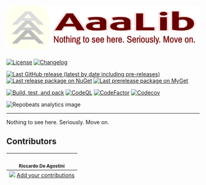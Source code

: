 # ![AaaLib](graphics/Readme.png)

[![License](https://img.shields.io/github/license/Tenacom/AaaLib.svg)](https://github.com/Tenacom/AaaLib/blob/main/LICENSE)
[![Changelog](https://img.shields.io/badge/changelog-Keep%20a%20Changelog%20v1.0.0-%23E05735)](https://github.com/Tenacom/AaaLib/blob/main/CHANGELOG.md)

[![Last GitHub release (latest by date including pre-releases)](https://img.shields.io/github/v/release/Tenacom/AaaLib?include_prereleases)](https://github.com/Tenacom/AaaLib/releases)
[![Last release package on NuGet](https://img.shields.io/nuget/v/AaaLib)](https://nuget.org/packages/AaaLib)
[![Last prerelease package on MyGet](https://img.shields.io/myget/tenacom-preview/vpre/AaaLib?label=myget)](https://www.myget.org/feed/tenacom-preview/package/nuget/AaaLib)

[![Build, test, and pack](https://github.com/Tenacom/AaaLib/actions/workflows/build-test-pack.yml/badge.svg)](https://github.com/Tenacom/AaaLib/actions/workflows/build-test-pack.yml)
[![CodeQL](https://github.com/Tenacom/AaaLib/actions/workflows/codeql-analysis.yml/badge.svg)](https://github.com/Tenacom/AaaLib/actions/workflows/codeql-analysis.yml)
[![CodeFactor](https://www.codefactor.io/repository/github/Tenacom/AaaLib/badge)](https://www.codefactor.io/repository/github/Tenacom/AaaLib)
[![Codecov](https://codecov.io/gh/Tenacom/AaaLib/branch/main/graph/badge.svg?token=PVHXLFZDML)](https://codecov.io/gh/Tenacom/AaaLib)

![Repobeats analytics image](https://repobeats.axiom.co/api/embed/e2da442e6a41fa0a4276108cd17680bac4029f09.svg "Repobeats analytics image")

---

Nothing to see here. Seriously. Move on.

## Contributors

<!-- ALL-CONTRIBUTORS-LIST:START - Do not remove or modify this section -->
<!-- prettier-ignore-start -->
<!-- markdownlint-disable -->
<table>
  <tbody>
    <tr>
      <td align="center"><a href="https://github.com/ric15ni"><img src="https://avatars.githubusercontent.com/u/115504873?v=4" width="100px;" alt=""/><br /><sub><b>Riccardo De Agostini</b></sub></a></td>
    </tr>
  </tbody>
  <tfoot>
    <tr>
      <td align="center" size="13px" colspan="7">
        <img src="https://raw.githubusercontent.com/all-contributors/all-contributors-cli/1b8533af435da9854653492b1327a23a4dbd0a10/assets/logo-small.svg">
          <a href="https://all-contributors.js.org/docs/en/bot/usage">Add your contributions</a>
        </img>
      </td>
    </tr>
  </tfoot>
</table>

<!-- markdownlint-restore -->
<!-- prettier-ignore-end -->

<!-- ALL-CONTRIBUTORS-LIST:END -->
